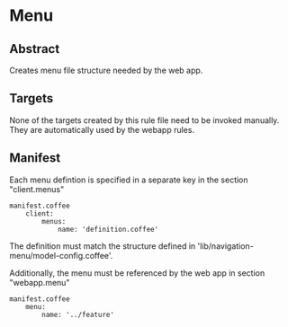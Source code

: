 # Menu

## Abstract

Creates menu file structure needed by the web app.

## Targets

None of the targets created by this rule file need to be invoked manually. They
are automatically used by the webapp rules.

## Manifest

Each menu defintion is specified in a separate key in the section "client.menus"

    manifest.coffee
        client:
            menus:
                name: 'definition.coffee'

The definition must match the structure defined in
'lib/navigation-menu/model-config.coffee'.

Additionally, the menu must be referenced by the web app in section "webapp.menu"

    manifest.coffee
        menu:
            name: '../feature'
